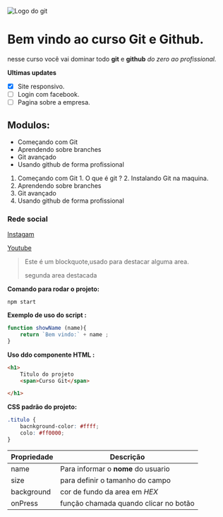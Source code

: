 ![Logo do git ](https://git-scm.com/images/logos/downloads/Git-Icon-1788C.png)

# Bem vindo ao curso Git e Github.
nesse curso você vai dominar todo **git** e **github** _do zero ao profissional._ 


**Ultimas updates** 
- [x] Site responsivo.
- [ ] Login com facebook.
- [ ] Pagina sobre a empresa.

## Modulos:
* Começando com Git 
* Aprendendo sobre branches 
* Git avançado 
* Usando github de forma profissional  

1. Começando com Git 
        1. O que é git ?
        2. Instalando Git na maquina.
2. Aprendendo sobre branches 
3. Git avançado 
4. Usando github de forma profissional  

### Rede social 

[Instagam](https://instagram.com)

[Youtube](https://youtube.com)

>Este é um blockquote,usado para destacar alguma area.
> 
>segunda area destacada

**Comando para rodar o projeto:** 
```
npm start 
```

**Exemplo de uso do script :**

```js
function showName (name){
    return `Bem vindo:` + name ;
}
```
**Uso ddo componente HTML :**
```html
<h1>
    Titulo do projeto 
    <span>Curso Git</span>

</h1>
```

**CSS padrão do projeto:**  
```css
.titulo {
    bacnkground-color: #ffff;
    colo: #ff0000;
}
```

Propriedade  | Descrição 
-----------  | --------
name | Para informar o **nome** do usuario
size | para definir o tamanho do campo 
background | cor de fundo da area em _HEX_
onPress | função chamada quando clicar no botão   
